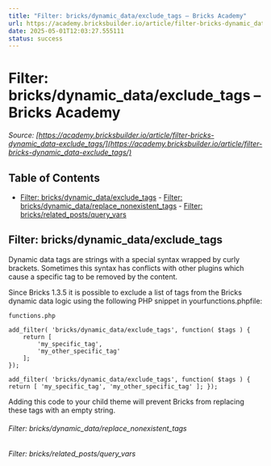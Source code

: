 ```yaml
---
title: "Filter: bricks/dynamic_data/exclude_tags – Bricks Academy"
url: https://academy.bricksbuilder.io/article/filter-bricks-dynamic_data-exclude_tags/
date: 2025-05-01T12:03:27.555111
status: success
---
```


# Filter: bricks/dynamic_data/exclude_tags – Bricks Academy

*Source: [https://academy.bricksbuilder.io/article/filter-bricks-dynamic_data-exclude_tags/](https://academy.bricksbuilder.io/article/filter-bricks-dynamic_data-exclude_tags/)*

## Table of Contents

- [Filter: bricks/dynamic_data/exclude_tags](#filter-bricksdynamicdataexcludetags)
        - [Filter: bricks/dynamic_data/replace_nonexistent_tags](#filter-bricksdynamicdatareplacenonexistenttags)
        - [Filter: bricks/related_posts/query_vars](#filter-bricksrelatedpostsqueryvars)

## Filter: bricks/dynamic_data/exclude_tags

Dynamic data tags are strings with a special syntax wrapped by curly brackets. Sometimes this syntax has conflicts with other plugins which cause a specific tag to be removed by the content.

Since Bricks 1.3.5 it is possible to exclude a list of tags from the Bricks dynamic data logic using the following PHP snippet in yourfunctions.phpfile:

`functions.php`

```
add_filter( 'bricks/dynamic_data/exclude_tags', function( $tags ) {
    return [
        'my_specific_tag',
        'my_other_specific_tag'
    ];
});
```

`add_filter( 'bricks/dynamic_data/exclude_tags', function( $tags ) {
    return [
        'my_specific_tag',
        'my_other_specific_tag'
    ];
});`

Adding this code to your child theme will prevent Bricks from replacing these tags with an empty string.

###### Filter: bricks/dynamic_data/replace_nonexistent_tags

###### Filter: bricks/related_posts/query_vars

